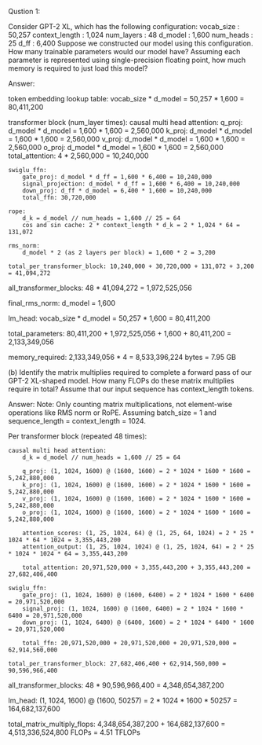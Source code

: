Qustion 1:

Consider GPT-2 XL, which has the following configuration:
vocab_size : 50,257
context_length : 1,024
num_layers : 48
d_model : 1,600
num_heads : 25
d_ff : 6,400
Suppose we constructed our model using this configuration. How many trainable parameters
would our model have? Assuming each parameter is represented using single-precision floating
point, how much memory is required to just load this model?


Answer:

token embedding lookup table:
    vocab_size * d_model = 50,257 * 1,600 = 80,411,200

transformer block (num_layer times):
    causal multi head attention:
        q_proj: d_model * d_model = 1,600 * 1,600 = 2,560,000
        k_proj: d_model * d_model = 1,600 * 1,600 = 2,560,000
        v_proj: d_model * d_model = 1,600 * 1,600 = 2,560,000
        o_proj: d_model * d_model = 1,600 * 1,600 = 2,560,000
        total_attention: 4 * 2,560,000 = 10,240,000

    swiglu_ffn:
        gate_proj: d_model * d_ff = 1,600 * 6,400 = 10,240,000
        signal_projection: d_model * d_ff = 1,600 * 6,400 = 10,240,000
        down_proj: d_ff * d_model = 6,400 * 1,600 = 10,240,000
        total_ffn: 30,720,000
    
    rope:
        d_k = d_model // num_heads = 1,600 // 25 = 64
        cos and sin cache: 2 * context_length * d_k = 2 * 1,024 * 64 = 131,072

    rms_norm:
        d_model * 2 (as 2 layers per block) = 1,600 * 2 = 3,200

    total_per_transformer_block: 10,240,000 + 30,720,000 + 131,072 + 3,200 = 41,094,272

all_transformer_blocks: 48 * 41,094,272 = 1,972,525,056

final_rms_norm:
    d_model = 1,600

lm_head:
    vocab_size * d_model = 50,257 * 1,600 = 80,411,200

total_parameters:
    80,411,200 + 1,972,525,056 + 1,600 + 80,411,200 = 2,133,349,056

memory_required:
    2,133,349,056 * 4 = 8,533,396,224 bytes = 7.95 GB

(b) Identify the matrix multiplies required to complete a forward pass of our GPT-2 XL-shaped
model. How many FLOPs do these matrix multiplies require in total? Assume that our input
sequence has context_length tokens.

Answer:
Note: Only counting matrix multiplications, not element-wise operations like RMS norm or RoPE.
Assuming batch_size = 1 and sequence_length = context_length = 1024.

Per transformer block (repeated 48 times):

    causal multi head attention:
        d_k = d_model // num_heads = 1,600 // 25 = 64
        
        q_proj: (1, 1024, 1600) @ (1600, 1600) = 2 * 1024 * 1600 * 1600 = 5,242,880,000
        k_proj: (1, 1024, 1600) @ (1600, 1600) = 2 * 1024 * 1600 * 1600 = 5,242,880,000
        v_proj: (1, 1024, 1600) @ (1600, 1600) = 2 * 1024 * 1600 * 1600 = 5,242,880,000
        o_proj: (1, 1024, 1600) @ (1600, 1600) = 2 * 1024 * 1600 * 1600 = 5,242,880,000
        
        attention_scores: (1, 25, 1024, 64) @ (1, 25, 64, 1024) = 2 * 25 * 1024 * 64 * 1024 = 3,355,443,200
        attention_output: (1, 25, 1024, 1024) @ (1, 25, 1024, 64) = 2 * 25 * 1024 * 1024 * 64 = 3,355,443,200
        
        total_attention: 20,971,520,000 + 3,355,443,200 + 3,355,443,200 = 27,682,406,400

    swiglu_ffn:
        gate_proj: (1, 1024, 1600) @ (1600, 6400) = 2 * 1024 * 1600 * 6400 = 20,971,520,000
        signal_proj: (1, 1024, 1600) @ (1600, 6400) = 2 * 1024 * 1600 * 6400 = 20,971,520,000
        down_proj: (1, 1024, 6400) @ (6400, 1600) = 2 * 1024 * 6400 * 1600 = 20,971,520,000
        
        total_ffn: 20,971,520,000 + 20,971,520,000 + 20,971,520,000 = 62,914,560,000

    total_per_transformer_block: 27,682,406,400 + 62,914,560,000 = 90,596,966,400

all_transformer_blocks: 48 * 90,596,966,400 = 4,348,654,387,200

lm_head:
    (1, 1024, 1600) @ (1600, 50257) = 2 * 1024 * 1600 * 50257 = 164,682,137,600

total_matrix_multiply_flops:
    4,348,654,387,200 + 164,682,137,600 = 4,513,336,524,800 FLOPs = 4.51 TFLOPs



